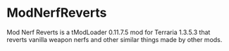 # ModNerfReverts
 Mod Nerf Reverts is a tModLoader 0.11.7.5 mod for Terraria 1.3.5.3 that reverts vanilla weapon nerfs and other similar things made by other mods.
